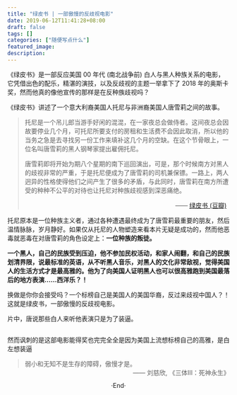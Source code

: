 ```yaml
---
title: "绿皮书 | 一部傲慢的反歧视电影"
date: 2019-06-12T11:41:28+08:00
draft: false
tags: []
categories: ["随便写点什么"]
featured_image: 
description: 
---
```

<!-- 
<img alt="" src="https://mogeko.github.io/blog-images/r/073/" >
<span class="spoiler" ></span>
&emsp;&emsp;
 -->

《绿皮书》是一部反应美国 00 年代 (南北战争前) 白人与黑人种族关系的电影，它凭借出色的配乐，精湛的演技，以及反歧视的主题一举拿下了 2018 年的奥斯卡奖，然而他真的像他宣传的那样是在反种族歧视吗？

《绿皮书》讲述了一个意大利裔美国人托尼与非洲裔美国人唐雪莉之间的故事。

<blockquote>
<p>托尼是一个吊儿郎当游手好闲的混混，在一家夜总会做侍者。这间夜总会因故要停业几个月，可托尼所要支付的房租和生活费不会因此取消，所以他的当务之急是去寻找另一份工作来填补这几个月的空缺。在这个节骨眼上，一位名叫唐雪莉的黑人钢琴家提出雇佣托尼。</p>
<p>唐雪莉即将开始为期八个星期的南下巡回演出，可是，那个时候南方对黑人的歧视非常的严重，于是托尼便成为了唐雪莉的司机兼保镖。一路上，两人迥异的性格使得他们之间产生了很多的矛盾，与此同时，唐雪莉在南方所遭受的种种不公平的对待也让托尼对种族歧视感到深恶痛绝。</p>
<p style="overflow: hidden;"><span style="float: right;"> —— <a href="https://movie.douban.com/subject/27060077/">绿皮书 (豆瓣)</a>&ensp;</span></p>
</blockquote>


托尼原本是一位种族主义者，通过各种遭遇最终成为了唐雪莉最重要的朋友，然后温情脉脉，岁月静好。如果仅从托尼的人物塑造来看本片无疑是成功的，然而他恶毒就恶毒在对唐雪莉的角色设定上：**一位种族的叛徒。**

**一个黑人，自己的民族受到压迫，他不参加民权活动，和家人闹翻，和自己的民族划清界限，说最标准的英语，从不听黑人音乐，对黑人的文化非常敌视，觉得美国人的生活方式才是最高雅的。他为了向美国人证明黑人也可以很高雅跑到美国最落后的地方表演……西洋乐？！**

换做是你你会接受吗？一个标榜自己是美国人的美国华裔，反过来歧视中国人？！这就是绿皮书，一部傲慢的反歧视电影。

片中，唐说那些白人来听他表演只是为了装逼。

<img alt="" src="https://mogeko.github.io/blog-images/r/073/screenshot.png" >

然而讽刺的是这部电影能得奖也完完全全是因为美国上流想标榜自己的高雅，是白左想装逼

<blockquote>
<p>弱小和无知不是生存的障碍，傲慢才是。<span style="overflow: hidden;"><span style="float: right;"> —— 刘慈欣, 《三体Ⅲ：死神永生》</span></span></p>
</blockquote>







<br>

<center>  ·End·  </center>